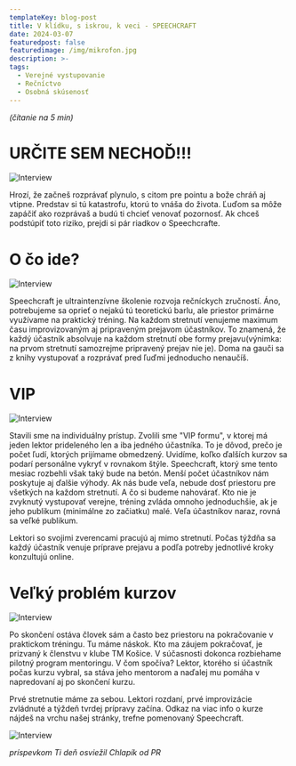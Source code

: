 ```yaml
---
templateKey: blog-post
title: V klídku, s iskrou, k veci - SPEECHCRAFT
date: 2024-03-07
featuredpost: false
featuredimage: /img/mikrofon.jpg
description: >-
tags:
  - Verejné vystupovanie
  - Rečníctvo
  - Osobná skúsenosť
---
```


*(čítanie na 5 min)*


# URČITE SEM NECHOĎ!!! 

![Interview](/img/stop.jpg)

Hrozí, že začneš rozprávať plynulo, s citom pre pointu a bože chráň aj vtipne. Predstav si tú katastrofu,
ktorú to vnáša do života. Ľuďom sa môže zapáčiť ako rozprávaš a budú ti chcieť venovať pozornosť. Ak chceš
podstúpiť toto riziko, prejdi si pár riadkov o Speechcrafte.

# O čo ide?

![Interview](/img/mystery-box-with-surprise.jpg)

Speechcraft je ultraintenzívne školenie rozvoja rečníckych zručností. Áno, potrebujeme sa oprieť o nejakú tú
teoretickú barlu, ale priestor primárne využívame na praktický tréning. Na každom stretnutí venujeme maximum
času improvizovaným aj pripraveným prejavom účastníkov. To znamená, že každý účastník absolvuje na každom
stretnutí obe formy prejavu(výnimka: na prvom stretnutí samozrejme pripravený prejav nie je).  Doma na gauči
sa z knihy vystupovať a rozprávať pred ľuďmi jednoducho nenaučíš.

# VIP

![Interview](/img/VIP.jpg)

Stavili sme na individuálny prístup. Zvolili sme "VIP formu", v ktorej má jeden lektor prideleného len a iba
jedného účastníka. To je dôvod, prečo je počet ľudí, ktorých prijímame obmedzený. Uvidíme, koľko ďalších kurzov
sa podarí personálne vykryť v rovnakom štýle. Speechcraft, ktorý sme tento mesiac rozbehli však taký bude na
betón. Menší počet účastníkov nám poskytuje aj ďalšie výhody. Ak nás bude veľa, nebude dosť priestoru pre všetkých
na každom stretnutí. A čo si budeme nahovárať. Kto nie je zvyknutý vystupovať verejne, tréning zvláda omnoho
jednoduchšie, ak je jeho publikum (minimálne zo začiatku) malé. Veľa účastníkov naraz, rovná sa veľké publikum.

Lektori so svojimi zverencami pracujú aj mimo stretnutí. Počas týždňa sa každý účastník venuje príprave prejavu
a podľa potreby jednotlivé kroky konzultujú online.

# Veľký problém kurzov

![Interview](/img/serious-problems.jpg)

Po skončení ostáva človek sám a často bez priestoru na pokračovanie v praktickom tréningu. Tu máme náskok. Kto ma
záujem pokračovať, je prizvaný k členstvu v klube TM Košice. V súčasnosti dokonca rozbiehame pilotný program
mentoringu. V čom spočíva? Lektor, ktorého si účastník počas kurzu vybral, sa stáva jeho mentorom a naďalej mu
pomáha v napredovaní aj po skončení kurzu.

Prvé stretnutie máme za sebou. Lektori rozdaní, prvé improvizácie zvládnuté a týždeň tvrdej prípravy začína.
Odkaz na viac info o kurze nájdeš na vrchu našej stránky, trefne pomenovaný Speechcraft. 

![Interview](/img/gentleman.jpg)

*príspevkom Ti deň osviežil Chlapík od PR*


